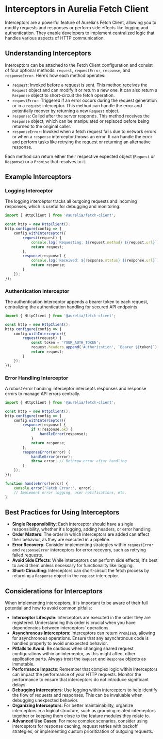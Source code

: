 # Interceptors in Aurelia Fetch Client

Interceptors are a powerful feature of Aurelia's Fetch Client, allowing you to modify requests and responses or perform side effects like logging and authentication. They enable developers to implement centralized logic that handles various aspects of HTTP communication.

## Understanding Interceptors

Interceptors can be attached to the Fetch Client configuration and consist of four optional methods: `request`, `requestError`, `response`, and `responseError`. Here’s how each method operates:

- `request`: Invoked before a request is sent. This method receives the `Request` object and can modify it or return a new one. It can also return a `Response` object to short-circuit the fetch operation.
- `requestError`: Triggered if an error occurs during the request generation or in a `request` interceptor. This method can handle the error and potentially recover by returning a new `Request` object.
- `response`: Called after the server responds. This method receives the `Response` object, which can be manipulated or replaced before being returned to the original caller.
- `responseError`: Invoked when a fetch request fails due to network errors or when a `response` interceptor throws an error. It can handle the error and perform tasks like retrying the request or returning an alternative response.

Each method can return either their respective expected object (`Request` or `Response`) or a `Promise` that resolves to it.

## Example Interceptors

### Logging Interceptor

The logging interceptor tracks all outgoing requests and incoming responses, which is useful for debugging and monitoring.

```typescript
import { HttpClient } from '@aurelia/fetch-client';

const http = new HttpClient();
http.configure(config => {
    config.withInterceptor({
        request(request) {
            console.log(`Requesting: ${request.method} ${request.url}`);
            return request;
        },
        response(response) {
            console.log(`Received: ${response.status} ${response.url}`);
            return response;
        }
    });
});
```

### Authentication Interceptor

The authentication interceptor appends a bearer token to each request, centralizing the authentication handling for secured API endpoints.

```typescript
import { HttpClient } from '@aurelia/fetch-client';

const http = new HttpClient();
http.configure(config => {
    config.withInterceptor({
        request(request) {
            const token = 'YOUR_AUTH_TOKEN';
            request.headers.append('Authorization', `Bearer ${token}`);
            return request;
        }
    });
});
```

### Error Handling Interceptor

A robust error handling interceptor intercepts responses and response errors to manage API errors centrally.

```typescript
import { HttpClient } from '@aurelia/fetch-client';

const http = new HttpClient();
http.configure(config => {
    config.withInterceptor({
        response(response) {
            if (!response.ok) {
                handleError(response);
            }
            return response;
        },
        responseError(error) {
            handleError(error);
            throw error; // Rethrow error after handling
        }
    });
});

function handleError(error) {
    console.error('Fetch Error:', error);
    // Implement error logging, user notifications, etc.
}
```

## Best Practices for Using Interceptors

- **Single Responsibility**: Each interceptor should have a single responsibility, whether it's logging, adding headers, or error handling.
- **Order Matters**: The order in which interceptors are added can affect their behavior, as they are executed in a pipeline.
- **Error Recovery**: Consider implementing strategies within `requestError` and `responseError` interceptors for error recovery, such as retrying failed requests.
- **Avoid Side Effects**: While interceptors can perform side effects, it's best to avoid them unless necessary for functionality like logging.
- **Short-Circuiting**: Interceptors can short-circuit the fetch process by returning a `Response` object in the `request` interceptor.

## Considerations for Interceptors

When implementing interceptors, it is important to be aware of their full potential and how to avoid common pitfalls:

- **Interceptor Lifecycle**: Interceptors are executed in the order they are registered. Understanding this order is crucial when you have dependencies between interceptors' operations.
- **Asynchronous Interceptors**: Interceptors can return `Promise`s, allowing for asynchronous operations. Ensure that any asynchronous code is handled properly to avoid unexpected behavior.
- **Pitfalls to Avoid**: Be cautious when changing shared request configurations within an interceptor, as this might affect other application parts. Always treat the `Request` and `Response` objects as immutable.
- **Performance Impacts**: Remember that complex logic within interceptors can impact the performance of your HTTP requests. Monitor the performance to ensure that interceptors do not introduce significant delays.
- **Debugging Interceptors**: Use logging within interceptors to help identify the flow of requests and responses. This can be invaluable when debugging unexpected behavior.
- **Organizing Interceptors**: For better maintainability, organize interceptors in a logical structure, such as grouping related interceptors together or keeping them close to the feature modules they relate to.
- **Advanced Use Cases**: For more complex scenarios, consider using interceptors for response caching, request retries with backoff strategies, or implementing custom prioritization of outgoing requests.
